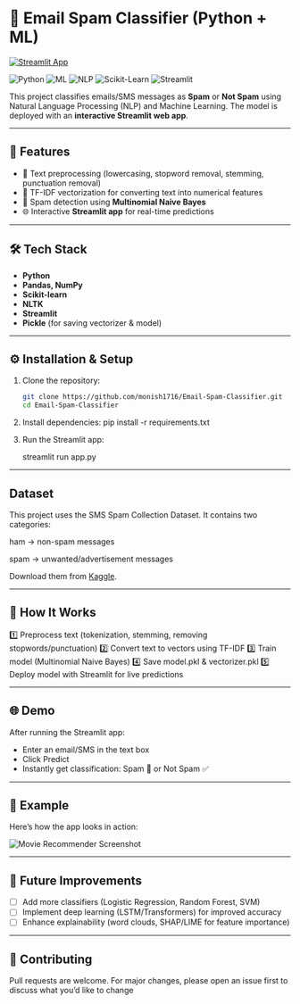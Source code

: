 # 📧 Email Spam Classifier (Python + ML)
[![Streamlit App](https://static.streamlit.io/badges/streamlit_badge_black_white.svg)]([https://your-streamlit-app-link-here](https://monish-email-spam-classifier.streamlit.app))  

![Python](https://img.shields.io/badge/Language-Python-blue)
![ML](https://img.shields.io/badge/Domain-Machine_Learning-green)
![NLP](https://img.shields.io/badge/Domain-NLP-red)
![Scikit-Learn](https://img.shields.io/badge/Library-Scikit--Learn-orange)
![Streamlit](https://img.shields.io/badge/Framework-Streamlit-pink)

This project classifies emails/SMS messages as **Spam** or **Not Spam** using Natural Language Processing (NLP) and Machine Learning. The model is deployed with an **interactive Streamlit web app**.

---

## 🚀 Features
- 📝 Text preprocessing (lowercasing, stopword removal, stemming, punctuation removal)  
- 🔡 TF-IDF vectorization for converting text into numerical features  
- 🤖 Spam detection using **Multinomial Naive Bayes**  
- 🌐 Interactive **Streamlit app** for real-time predictions  

---

## 🛠️ Tech Stack
- **Python**  
- **Pandas, NumPy**  
- **Scikit-learn**  
- **NLTK**  
- **Streamlit**  
- **Pickle** (for saving vectorizer & model)  

---

## ⚙️ Installation & Setup
1. Clone the repository:
   ```bash
   git clone https://github.com/monish1716/Email-Spam-Classifier.git
   cd Email-Spam-Classifier
   
2. Install dependencies:
   pip install -r requirements.txt
   
3. Run the Streamlit app:
   
   streamlit run app.py

---

## Dataset
This project uses the SMS Spam Collection Dataset.
It contains two categories:

ham → non-spam messages

spam → unwanted/advertisement messages

Download them from [Kaggle](https://www.kaggle.com/datasets/uciml/sms-spam-collection-dataset).

---

## 🎯 How It Works
 
1️⃣ Preprocess text (tokenization, stemming, removing stopwords/punctuation)
2️⃣ Convert text to vectors using TF-IDF
3️⃣ Train model (Multinomial Naive Bayes)
4️⃣ Save model.pkl & vectorizer.pkl
5️⃣ Deploy model with Streamlit for live predictions

---

## 🌐 Demo

After running the Streamlit app:
- Enter an email/SMS in the text box
- Click Predict
- Instantly get classification: Spam 🚨 or Not Spam ✅

---

## 📌 Example  
Here’s how the app looks in action:  

![Movie Recommender Screenshot](images/email-spam-classifier_demo.png)  

---

## 🔮 Future Improvements  
- [ ] Add more classifiers (Logistic Regression, Random Forest, SVM) 
- [ ] Implement deep learning (LSTM/Transformers) for improved accuracy
- [ ] Enhance explainability (word clouds, SHAP/LIME for feature importance)

---

## 🤝 Contributing

Pull requests are welcome.
For major changes, please open an issue first to discuss what you’d like to change
